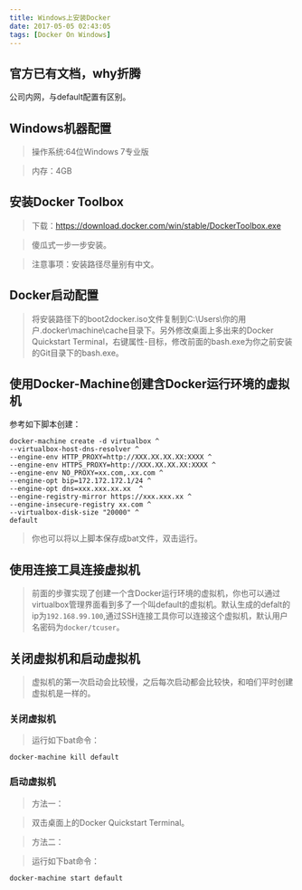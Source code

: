 ```yaml
---
title: Windows上安装Docker
date: 2017-05-05 02:43:05
tags: [Docker On Windows]
---
```


## 官方已有文档，why折腾

公司内网，与default配置有区别。

## Windows机器配置

> 操作系统:64位Windows 7专业版

> 内存：4GB

## 安装Docker Toolbox

> 下载：https://download.docker.com/win/stable/DockerToolbox.exe

> 傻瓜式一步一步安装。

> 注意事项：安装路径尽量别有中文。

## Docker启动配置

> 将安装路径下的boot2docker.iso文件复制到C:\Users\你的用户\.docker\machine\cache目录下。另外修改桌面上多出来的Docker Quickstart Terminal，右键属性-目标，修改前面的bash.exe为你之前安装的Git目录下的bash.exe。

## 使用Docker-Machine创建含Docker运行环境的虚拟机

参考如下脚本创建：

```
docker-machine create -d virtualbox ^
--virtualbox-host-dns-resolver ^
--engine-env HTTP_PROXY=http://XXX.XX.XX.XX:XXXX ^
--engine-env HTTPS_PROXY=http://XXX.XX.XX.XX:XXXX ^
--engine-env NO_PROXY=xx.com,.xx.com ^
--engine-opt bip=172.172.172.1/24 ^
--engine-opt dns=xxx.xxx.xx.xx  ^
--engine-registry-mirror https://xxx.xxx.xx ^
--engine-insecure-registry xx.com ^
--virtualbox-disk-size "20000" ^
default
```

> 你也可以将以上脚本保存成bat文件，双击运行。

## 使用连接工具连接虚拟机

> 前面的步骤实现了创建一个含Docker运行环境的虚拟机，你也可以通过virtualbox管理界面看到多了一个叫default的虚拟机。默认生成的defalt的ip为`192.168.99.100`,通过SSH连接工具你可以连接这个虚拟机，默认用户名密码为`docker/tcuser`。


## 关闭虚拟机和启动虚拟机

> 虚拟机的第一次启动会比较慢，之后每次启动都会比较快，和咱们平时创建虚拟机是一样的。

### 关闭虚拟机

> 运行如下bat命令：

```
docker-machine kill default
```

### 启动虚拟机

> 方法一：

> 双击桌面上的Docker Quickstart Terminal。

> 方法二：

> 运行如下bat命令：

```
docker-machine start default
```

